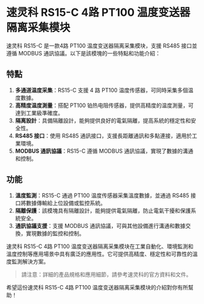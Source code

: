 # 速灵科 RS15-C 4路 PT100 温度变送器隔离采集模块

速灵科 RS15-C 是一款4路 PT100 温度变送器隔离采集模块，支援 RS485 接口並遵循 MODBUS 通訊協議。以下是該模塊的一些特點和功能介紹：

## 特點

1. **多通道温度采集**：RS15-C 支援 4 路 PT100 温度传感器，可同時采集多個温度數據。
2. **高精度温度測量**：搭配 PT100 铂热电阻传感器，提供高精度的温度測量，可達到工業級準確度。
3. **隔离設計**：具備隔離設計，能夠提供良好的電氣隔離，提高系統的穩定性和安全性。
4. **RS485 接口**：使用 RS485 通訊接口，支援長距離通訊和多點連接，適用於工業環境。
5. **MODBUS 通訊協議**：RS15-C 遵循 MODBUS 通訊協議，實現了數據的溝通和控制。

## 功能

1. **溫度監測**：RS15-C 通過 PT100 温度传感器采集溫度數據，並通過 RS485 接口將數據傳輸給上位設備或監控系統。
2. **隔離保護**：該模塊具有隔離設計，能夠提供電氣隔離，防止電氣干擾和保護系統安全。
3. **通訊協議支援**：支援 MODBUS 通訊協議，可與其他設備進行溝通和數據交換，實現數據的監控和控制。

速灵科 RS15-C 4路 PT100 温度变送器隔离采集模块在工業自動化、環境監測和溫度控制等應用場景中具有廣泛的應用性。它可提供高精度、穩定性和可靠性的溫度監測解決方案。

> 請注意：詳細的產品規格和應用細節，請參考速灵科的官方資料和文件。

希望這份速灵科 RS15-C 4路 PT100 温度变送器隔离采集模块的介紹對你有所幫助！
